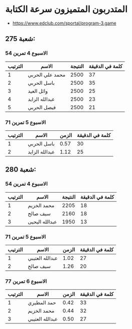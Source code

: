#  المتدربون المتميزون سرعة الكتابة
- https://www.edclub.com/sportal/program-3.game
## شعبة 275:
### الاسبوع 4 تمرين 54
| الترتيب | الاسم | النتيجة | كلمة في الدقيقة
|---------|------------|------------|------------|
| 1 | محمد علي الحربي | 2500 | 37 |
| 2 | باسل الحربي | 2500 | 35 |
| 3 | وائل العيد | 2500 | 25 |
| 4 | عبدالله الزايد | 2500 | 23 |
| 5 | فيصل الحربي | 2500 | 21 |

### الاسبوع 5 تمرين 71
| الترتيب | الاسم | الزمن | كلمة في الدقيقة
|---------|------------|------------|------------|
| 1 | باسل الحربي | 0.57 | 30 |
| 2 | عبدالله الزايد | 1.12 | 25 |

## شعبة 280:
### الاسبوع 4 تمرين 54
| الترتيب | الاسم | النتيجة | كلمة في الدقيقة
|---------|------------|------------|------------|
| 1 | محمد الخزيم | 2205 | 18 |
| 2 | سيف صالح | 2160 | 18 |
| 3 | عبدالله اليحيى | 1950 | 13 |

### الاسبوع 5 تمرين 71
| الترتيب | الاسم | الزمن | كلمة في الدقيقة
|---------|------------|------------|------------|
| 1 |  عبدالله العتيبي | 1.02 | 27 |
| 2 | سيف صالح | 1.26 | 20 |

### الاسبوع 6 تمرين 77
| الترتيب | الاسم | الزمن | كلمة في الدقيقة
|---------|------------|------------|------------|
| 1 |   حمد المطيري | 0.42 | 33 |
| 2 | محمد الخزيم | 0.44 | 32 |
| 3 |  عبدالله العتيبي | 0.50 | 27 |
